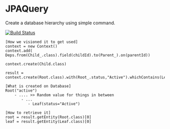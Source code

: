 JPAQuery
========
Create a database hierarchy using simple command.

[![Build Status](https://secure.travis-ci.org/varokas/jpaQuery.png)](http://travis-ci.org/varokas/jpaQuery)

    [How we visioned it to get used]
    context = new Context()
    context.add( Deps.from(Child_.class).field(childId).to(Parent_).on(parentId))

    context.create(Child.class)

    result = context.create(Root.class).with(Root_.status,"Active").whichContains(Leaf.class).with(Leaf_.status,"Active").

    [What is created on Database]
    Root("active")
        - .... >> Random value for things in between
           - ...
              - Leaf(status="Active")

    [How to retrieve it]
    root = result.getEntity(Root.class)[0]
    leaf = result.getEntity(Leaf.class)[0]

